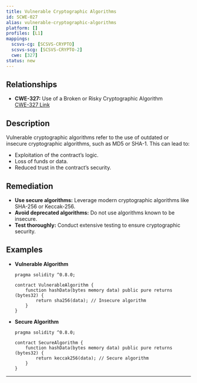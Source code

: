```yaml
---
title: Vulnerable Cryptographic Algorithms
id: SCWE-027
alias: vulnerable-cryptographic-algorithms
platform: []
profiles: [L1]
mappings:
  scsvs-cg: [SCSVS-CRYPTO]
  scsvs-scg: [SCSVS-CRYPTO-2]
  cwe: [327]
status: new
---
```


## Relationships
- **CWE-327:** Use of a Broken or Risky Cryptographic Algorithm  
  [CWE-327 Link](https://cwe.mitre.org/data/definitions/327.html)

## Description
Vulnerable cryptographic algorithms refer to the use of outdated or insecure cryptographic algorithms, such as MD5 or SHA-1. This can lead to:
- Exploitation of the contract’s logic.
- Loss of funds or data.
- Reduced trust in the contract’s security.

## Remediation
- **Use secure algorithms:** Leverage modern cryptographic algorithms like SHA-256 or Keccak-256.
- **Avoid deprecated algorithms:** Do not use algorithms known to be insecure.
- **Test thoroughly:** Conduct extensive testing to ensure cryptographic security.

## Examples
- **Vulnerable Algorithm**
    ```solidity
    pragma solidity ^0.8.0;

    contract VulnerableAlgorithm {
        function hashData(bytes memory data) public pure returns (bytes32) {
            return sha256(data); // Insecure algorithm
        }
    }
    ```

- **Secure Algorithm**
    ```solidity
    pragma solidity ^0.8.0;

    contract SecureAlgorithm {
        function hashData(bytes memory data) public pure returns (bytes32) {
            return keccak256(data); // Secure algorithm
        }
    }
    ```

---
